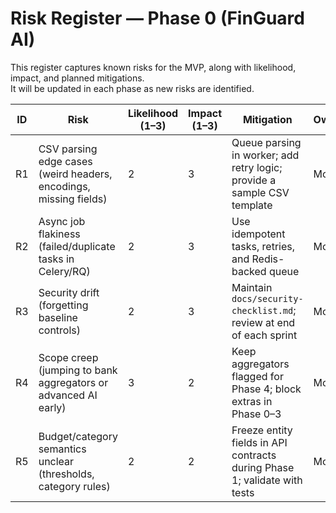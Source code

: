 # Risk Register — Phase 0 (FinGuard AI)

This register captures known risks for the MVP, along with likelihood, impact, and planned mitigations.  
It will be updated in each phase as new risks are identified.

| ID  | Risk                               | Likelihood (1–3) | Impact (1–3) | Mitigation                                         | Owner |
|-----|------------------------------------|------------------|--------------|----------------------------------------------------|-------|
| R1  | CSV parsing edge cases (weird headers, encodings, missing fields) | 2 | 3 | Queue parsing in worker; add retry logic; provide a sample CSV template | Mohid |
| R2  | Async job flakiness (failed/duplicate tasks in Celery/RQ) | 2 | 3 | Use idempotent tasks, retries, and Redis-backed queue | Mohid |
| R3  | Security drift (forgetting baseline controls) | 2 | 3 | Maintain `docs/security-checklist.md`; review at end of each sprint | Mohid |
| R4  | Scope creep (jumping to bank aggregators or advanced AI early) | 3 | 2 | Keep aggregators flagged for Phase 4; block extras in Phase 0–3 | Mohid |
| R5  | Budget/category semantics unclear (thresholds, category rules) | 2 | 2 | Freeze entity fields in API contracts during Phase 1; validate with tests | Mohid |
